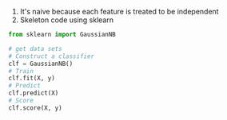 1. It's naive because each feature is treated to be independent
1. Skeleton code using sklearn
```python
from sklearn import GaussianNB

# get data sets
# Construct a classifier
clf = GaussianNB()
# Train
clf.fit(X, y)
# Predict
clf.predict(X)
# Score
clf.score(X, y)
```
